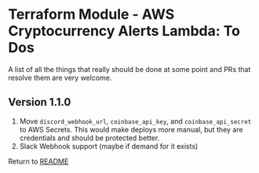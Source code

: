 Terraform Module - AWS Cryptocurrency Alerts Lambda: To Dos
===========================================================
A list of all the things that really should be done at some point and PRs that resolve them are very welcome.

Version 1.1.0
-------------

1. Move `discord_webhook_url`, `coinbase_api_key`, and `coinbase_api_secret` to AWS Secrets. This would make deploys more manual, but they are credentials
and should be protected better.
2. Slack Webhook support (maybe if demand for it exists)

Return to [README](README.md)
